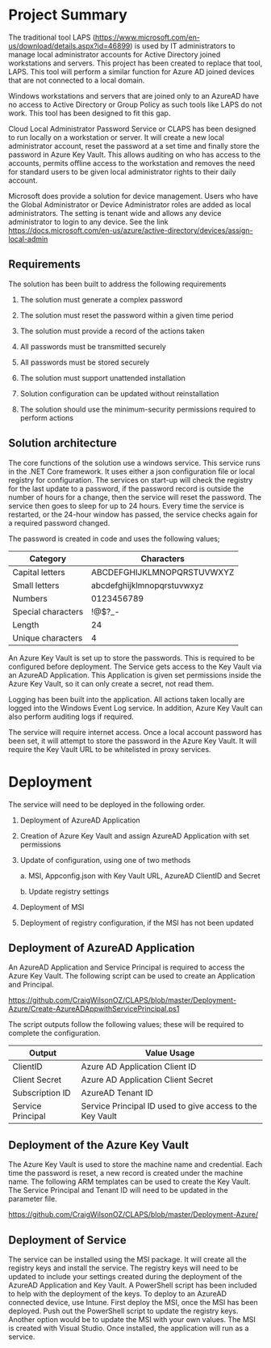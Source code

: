 Project Summary
===============

The traditional tool LAPS
(<https://www.microsoft.com/en-us/download/details.aspx?id=46899>) is
used by IT administrators to manage local administrator accounts for
Active Directory joined workstations and servers. This project has been
created to replace that tool, LAPS. This tool will perform a similar
function for Azure AD joined devices that are not connected to a local
domain.

Windows workstations and servers that are joined only to an AzureAD have
no access to Active Directory or Group Policy as such tools like LAPS do
not work. This tool has been designed to fit this gap.

Cloud Local Administrator Password Service or CLAPS has been designed to
run locally on a workstation or server. It will create a new local
administrator account, reset the password at a set time and finally
store the password in Azure Key Vault. This allows auditing on who has
access to the accounts, permits offline access to the workstation and
removes the need for standard users to be given local administrator
rights to their daily account.

Microsoft does provide a solution for device management. Users who have
the Global Administrator or Device Administrator roles are added as
local administrators. The setting is tenant wide and allows any device
administrator to login to any device. See the link
<https://docs.microsoft.com/en-us/azure/active-directory/devices/assign-local-admin>

Requirements
------------

The solution has been built to address the following requirements

1.  The solution must generate a complex password

2.  The solution must reset the password within a given time period

3.  The solution must provide a record of the actions taken

4.  All passwords must be transmitted securely

5.  All passwords must be stored securely

6.  The solution must support unattended installation

7.  Solution configuration can be updated without reinstallation

8.  The solution should use the minimum-security permissions required to
    perform actions

Solution architecture
---------------------

The core functions of the solution use a windows service. This service
runs in the .NET Core framework. It uses either a json configuration
file or local registry for configuration. The services on start-up will
check the registry for the last update to a password, if the password
record is outside the number of hours for a change, then the service
will reset the password. The service then goes to sleep for up to 24
hours. Every time the service is restarted, or the 24-hour window has
passed, the service checks again for a required password changed.

The password is created in code and uses the following values;

  Category|Characters
  --------------------|----------------------------
  Capital letters|ABCDEFGHIJKLMNOPQRSTUVWXYZ
  Small letters|abcdefghijklmnopqrstuvwxyz
  Numbers|0123456789
  Special characters|!@\$?\_-
  Length|24
  Unique characters|4
  

An Azure Key Vault is set up to store the passwords. This is required to
be configured before deployment. The Service gets access to the Key
Vault via an AzureAD Application. This Application is given set
permissions inside the Azure Key Vault, so it can only create a secret,
not read them.

Logging has been built into the application. All actions taken locally
are logged into the Windows Event Log service. In addition, Azure Key
Vault can also perform auditing logs if required.

The service will require internet access. Once a local account password
has been set, it will attempt to store the password in the Azure Key
Vault. It will require the Key Vault URL to be whitelisted in proxy
services.

Deployment
==========

The service will need to be deployed in the following order.

1.  Deployment of AzureAD Application

2.  Creation of Azure Key Vault and assign AzureAD Application with set
    permissions

3.  Update of configuration, using one of two methods

    a.  MSI, Appconfig.json with Key Vault URL, AzureAD ClientID and
        Secret

    b.  Update registry settings

4.  Deployment of MSI

5.  Deployment of registry configuration, if the MSI has not been
    updated

Deployment of AzureAD Application
---------------------------------

An AzureAD Application and Service Principal is required to access the
Azure Key Vault. The following script can be used to create an
Application and Principal.

<https://github.com/CraigWilsonOZ/CLAPS/blob/master/Deployment-Azure/Create-AzureADAppwithServicePrincipal.ps1>

The script outputs follow the following values; these will be required
to complete the configuration.

  Output|Value Usage
  -------------------|-----------------------------------------------------------
  ClientID|Azure AD Application Client ID
  Client Secret|Azure AD Application Client Secret
  Subscription ID|AzureAD Tenant ID
  Service Principal|Service Principal ID used to give access to the Key Vault
  

Deployment of the Azure Key Vault
---------------------------------

The Azure Key Vault is used to store the machine name and credential.
Each time the password is reset, a new record is created under the
machine name. The following ARM templates can be used to create the Key
Vault. The Service Principal and Tenant ID will need to be updated in
the parameter file.

<https://github.com/CraigWilsonOZ/CLAPS/blob/master/Deployment-Azure/>

Deployment of Service
---------------------

The service can be installed using the MSI package. It will create all
the registry keys and install the service. The registry keys will need
to be updated to include your settings created during the deployment of
the AzureAD Application and Key Vault. A PowerShell script has been
included to help with the deployment of the keys. To deploy to an
AzureAD connected device, use Intune. First deploy the MSI, once the MSI
has been deployed. Push out the PowerShell script to update the registry
keys. Another option would be to update the MSI with your own values.
The MSI is created with Visual Studio. Once installed, the application
will run as a service.
